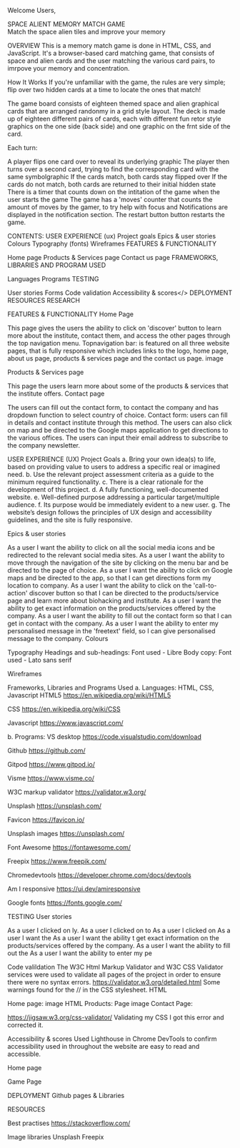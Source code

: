 Welcome Users,

SPACE ALIENT MEMORY MATCH GAME<br/>
Match the space alien tiles and improve your memory<br/>

OVERVIEW
This is a memory match game is done in HTML, CSS, and JavaScript. It's a browser-based card matching game, that consists of space and alien cards and the user matching the various card pairs, to imrpove your memory and concentration. 

How It Works
If you're unfamiliar with the game, the rules are very simple; flip over two hidden cards at a time to locate the ones that match!

The game board consists of eighteen themed space and alien graphical cards that are arranged randonmy in a grid style layout. The deck is made up of eighteen different pairs of cards, each with different fun retor style graphics on the one side (back side) and one graphic on the frnt side of the card. 

Each turn:

A player flips one card over to reveal its underlying graphic
The player then turns over a second card, trying to find the corresponding card with the same symbolgraphic
If the cards match, both cards stay flipped over
If the cards do not match, both cards are returned to their initial hidden state
There is a timer that counts down on the intitation of the game when the user starts the game
The game has a 'moves' counter that counts the amount of moves by the gamer, to try help with focus and
Notifications are displayed in the notification section.
The restart button button restarts the game.


CONTENTS:
USER EXPERIENCE (ux)
Project goals
Epics & user stories
Colours
Typography (fonts)
Wireframes
FEATURES & FUNCTIONALITY

Home page
Products & Services page
Contact us page
FRAMEWORKS, LIBRARIES AND PROGRAM USED

Languages
Programs
TESTING

User stories
Forms
Code validation
Accessibility & scores</>
DEPLOYMENT
RESOURCES
RESEARCH

FEATURES & FUNCTIONALITY
Home Page

This page gives the users the ability to click on 'discover' button to learn more about the institute, contact them, and access the other pages through the top navigation menu.
Topnavigation bar: is featured on all three website pages, that is fully responsive which includes links to the logo, home page, about us page, products & services page and the contact us page.
image

Products & Services page

This page the users learn more about some of the products & services that the institute offers. 
Contact page

The users can fill out the contact form, to contact the company and has dropdown function to select country of choice.
Contact form: users can fill in details and contact institute through this method.
The users can also click on map and be directed to the Google maps application to get directions to the various offices.
The users can input their email address to subscribe to the company newsletter. 

USER EXPERIENCE (UX)
Project Goals
a. Bring your own idea(s) to life, based on providing value to users to address a specific real or imagined need.
b. Use the relevant project assessment criteria as a guide to the minimum required functionality.
c. There is a clear rationale for the development of this project.
d. A fully functioning, well-documented website.
e. Well-defined purpose addressing a particular target/multiple audience.
f. Its purpose would be immediately evident to a new user.
g. The website’s design follows the principles of UX design and accessibility guidelines, and the site is fully responsive.


Epics & user stories

As a user I want the ability to click on all the social media icons and be redirected to the relevant social media sites.
As a user I want the ability to move through the navigation of the site by clicking on the menu bar and be directed to the page of choice.
As a user I want the ability to click on Google maps and be directed to the app, so that I can get directions form my location to company.
As a user I want the ability to click on the 'call-to-action' discover button so that I can be directed to the products/service page and learn more about biohacking and institute.
As a user I want the ability to get exact information on the products/services offered by the company.
As a user I want the ability to fill out the contact form so that I can get in contact with the company.
As a user I want the ability to enter my personalised message in the 'freetext' field, so I can give personalised message to the company.
Colours


Typography
Headings and sub-headings: Font used - Libre
Body copy: Font used - Lato sans serif

Wireframes



Frameworks, Libraries and Programs Used
a. Languages: HTML, CSS, Javascript
HTML5
https://en.wikipedia.org/wiki/HTML5

CSS
https://en.wikipedia.org/wiki/CSS

Javascript
https://www.javascript.com/

b. Programs:
VS desktop
https://code.visualstudio.com/download

Github
https://github.com/

Gitpod
https://www.gitpod.io/

Visme
https://www.visme.co/

W3C markup validator
https://validator.w3.org/

Unsplash
https://unsplash.com/

Favicon
https://favicon.io/

Unsplash images
https://unsplash.com/

Font Awesome
https://fontawesome.com/

Freepix
https://www.freepik.com/

Chromedevtools
https://developer.chrome.com/docs/devtools

Am I responsive
https://ui.dev/amiresponsive

Google fonts
https://fonts.google.com/

TESTING
User stories

As a user I clicked on ly.
As a user I clicked on to
As a user I clicked on
As a user I want the
As a user I want the ability t get exact information on the products/services offered by the company.
As a user I want the ability to fill out the
As a user I want the ability to enter my pe


Code valildation
The W3C Html Markup Validator and W3C CSS Validator services were used to validate all pages of the project in order to ensure there were no syntax errors.
https://validator.w3.org/detailed.html Some warnings found for the // in the CSS stylesheet. HTML 

Home page:
image HTML Products: Page
image Contact Page:

https://jigsaw.w3.org/css-validator/ Validating my CSS I got this error and corrected it. 



Accessibility & scores
Used Lighthouse in Chrome DevTools to confirm accessibility used in throughout the website are easy to read and accessible.

Home page

Game Page


DEPLOYMENT
Github pages & Libraries

RESOURCES

Best practises
https://stackoverflow.com/


Image libraries
Unsplash
Freepix


